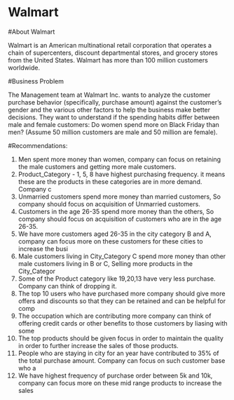# Walmart

#About Walmart

Walmart is an American multinational retail corporation that operates a chain of supercenters, discount departmental stores, and grocery
stores from the United States. Walmart has more than 100 million customers worldwide.

#Business Problem

The Management team at Walmart Inc. wants to analyze the customer purchase behavior (specifically, purchase amount) against the
customer’s gender and the various other factors to help the business make better decisions. They want to understand if the spending habits
differ between male and female customers: Do women spend more on Black Friday than men? (Assume 50 million customers are male and 50
million are female).

#Recommendations:

1. Men spent more money than women, company can focus on retaining the male customers and getting more male customers.
2. Product_Category - 1, 5, 8 have highest purchasing frequency. it means these are the products in these categories are in more demand.
Company c
3. Unmarried customers spend more money than married customers, So company should focus on acquisition of Unmarried customers.
4. Customers in the age 26-35 spend more money than the others, So company should focus on acquisition of customers who are in the age
26-35.
5. We have more customers aged 26-35 in the city category B and A, company can focus more on these customers for these cities to
increase the busi
6. Male customers living in City_Category C spend more money than other male customers living in B or C, Selling more products in the
City_Categor
7. Some of the Product category like 19,20,13 have very less purchase. Company can think of dropping it.
8. The top 10 users who have purchased more company should give more offers and discounts so that they can be retained and can be
helpful for comp
9. The occupation which are contributing more company can think of offering credit cards or other benefits to those customers by liasing
with some
10. The top products should be given focus in order to maintain the quality in order to further increase the sales of those products.
11. People who are staying in city for an year have contributed to 35% of the total purchase amount. Company can focus on such customer
base who a
12. We have highest frequency of purchase order between 5k and 10k, company can focus more on these mid range products to increase the
sales


